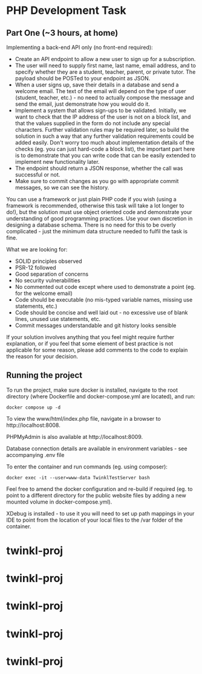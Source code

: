 # PHP Development Task
## Part One (~3 hours, at home)

Implementing a back-end API only (no front-end required):

* Create an API endpoint to allow a new user to sign up for a subscription.
* The user will need to supply first name, last name, email address, and to specify whether they are a student, teacher, parent, or private tutor. The payload should be POSTed to your endpoint as JSON.
* When a user signs up, save their details in a database and send a welcome email. The text of the email will depend on the type of user (student, teacher, etc.) - no need to actually compose the message and send the email, just demonstrate how you would do it.
* Implement a system that allows sign-ups to be validated. Initially, we want to check that the IP address of the user is not on a block list, and that the values supplied in the form do not include any special characters. Further validation rules may be required later, so build the solution in such a way that any further validation requirements could be added easily. Don't worry too much about implementation details of the checks (eg. you can just hard-code a block list), the important part here is to demonstrate that you can write code that can be easily extended to implement new functionality later.
* The endpoint should return a JSON response, whether the call was successful or not.
* Make sure to commit changes as you go with appropriate commit messages, so we can see the history.

You can use a framework or just plain PHP code if you wish (using a framework is recommended, otherwise this task will take a lot longer to do!), but the solution must use object oriented code and demonstrate your understanding of good programming practices. Use your own discretion in designing a database schema. There is no need for this to be overly complicated - just the minimum data structure needed to fulfil the task is fine.

What we are looking for:

* SOLID principles observed
* PSR-12 followed
* Good separation of concerns
* No security vulnerabilities
* No commented out code except where used to demonstrate a point (eg. for the welcome email)
* Code should be executable (no mis-typed variable names, missing use statements, etc.)
* Code should be concise and well laid out - no excessive use of blank lines, unused use statements, etc.
* Commit messages understandable and git history looks sensible
 
If your solution involves anything that you feel might require further explanation, or if you feel that some element of best practice is not applicable for some reason, please add comments to the code to explain the reason for your decision.

## Running the project
To run the project, make sure docker is installed, navigate to the root directory 
(where Dockerfile and docker-compose.yml are located), and run:

`docker compose up -d`

To view the www/html/index.php file, navigate in a browser to http://localhost:8008.

PHPMyAdmin is also available at http://localhost:8009.

Database connection details are available in environment variables - see accompanying .env file

To enter the container and run commands (eg. using composer):

`docker exec -it --user=www-data TwinklTestServer bash`

Feel free to amend the docker configuration and re-build if required 
(eg. to point to a different directory for the public website files by adding
a new mounted volume in docker-compose.yml). 

XDebug is installed - to use it you will need to set up path mappings in your IDE to 
point from the location of your local files to the /var folder of the container.
# twinkl-proj
# twinkl-proj
# twinkl-proj
# twinkl-proj
# twinkl-proj
